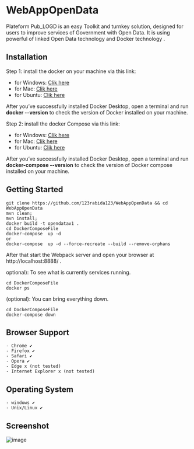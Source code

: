 # WebAppOpenData
Plateform Pub_LOGD is an easy Toolkit and turnkey solution, 
designed for users to improve services of Government with Open Data. 
It is using powerful of linked Open Data technology and Docker technology .

## Installation

Step 1: install the docker on your machine via this link:

- for Windows:  [Clik here](https://docs.docker.com/docker-for-windows/install/)
- for Mac: [Clik here](https://docs.docker.com/docker-for-mac/install/)
- for Ubuntu: [Clik here](https://phoenixnap.com/kb/how-to-install-docker-on-ubuntu-18-04)


After you’ve successfully installed Docker Desktop, open a terminal and run **docker --version** to check the version of Docker installed on your machine.


Step 2: install the docker Compose via this link: 

- for Windows:  [Clik here](https://docs.docker.com/compose/install/#install-compose-on-windows-desktop-systems)
- for Mac: [Clik here](https://docs.docker.com/compose/install/#install-compose-on-macos)
- for Ubuntu: [Clik here](https://docs.docker.com/compose/install/#install-compose-on-linux-systems)

After you’ve successfully installed Docker Desktop, open a terminal and run **docker-compose --version** to check the version of Docker compose installed on your machine.

## Getting Started
```
git clone https://github.com/123rabida123/WebAppOpenData && cd WebAppOpenData
mvn clean;
mvn install;
docker build -t opendatav1 .
cd DockerComposeFile
docker-compose  up -d
or 
docker-compose  up -d --force-recreate --build --remove-orphans
```

After that start the Webpack server and open your browser at http://localhost:8888/ .


optional): To see what is currently  services running.

```
cd DockerComposeFile
docker ps
```

(optional): You can bring everything down.
 
 ```
 cd DockerComposeFile
 docker-compose down
 ```
 
 
## Browser Support
```
- Chrome ✔    
- Firefox ✔
- Safari ✔
- Opera ✔
- Edge x (not tested)
- Internet Explorer x (not tested)
```

## Operating System
```
- windows ✔ 
- Unix/Linux ✔ 
```

## Screenshot

![image](https://cloud.githubusercontent.com/assets/9053854/24495974/fbf2e0cc-1547-11e7-846c-25b5fac7f6b1.png)

